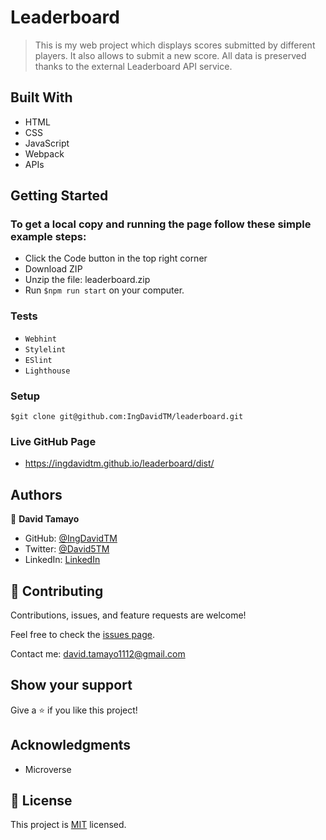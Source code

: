 # Leaderboard

> This is my web project which displays scores submitted by different players. It also allows to submit a new score. All data is preserved thanks to the external Leaderboard API service.

## Built With

- HTML
- CSS
- JavaScript
- Webpack
- APIs

## Getting Started

### To get a local copy and running the page follow these simple example steps:
- Click the Code button in the top right corner
- Download ZIP
- Unzip the file: leaderboard.zip
- Run ```$npm run start``` on your computer.
### Tests
- `Webhint`
- `Stylelint`
- `ESlint`
- `Lighthouse`
### Setup
```
$git clone git@github.com:IngDavidTM/leaderboard.git
```

### Live GitHub Page
- https://ingdavidtm.github.io/leaderboard/dist/

## Authors

👤 **David Tamayo**

- GitHub: [@IngDavidTM](https://github.com/IngDavidTM)
- Twitter: [@David5TM](https://twitter.com/David5TM)
- LinkedIn: [LinkedIn](https://www.linkedin.com/in/ing-david-tamayo)

## 🤝 Contributing

Contributions, issues, and feature requests are welcome!

Feel free to check the [issues page](../../issues/).

Contact me: david.tamayo1112@gmail.com

## Show your support

Give a ⭐️ if you like this project!

## Acknowledgments

- Microverse

## 📝 License

This project is [MIT](./LICENSE) licensed.
